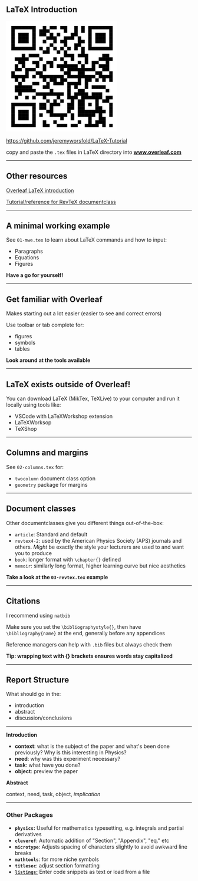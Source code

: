 ## LaTeX Introduction

<img src="qr-link.png" width="300"/>

https://github.com/jeremyworsfold/LaTeX-Tutorial

copy and paste the `.tex` files in LaTeX directory into **www.overleaf.com**

---

## Other resources

[Overleaf LaTeX introduction](https://www.overleaf.com/learn/latex/Learn_LaTeX_in_30_minutes)

[Tutorial/reference for RevTeX documentclass](https://www.overleaf.com/latex/templates/revtex-4-dot-2-template-and-sample/yydsrzvrqrzs)

---

## A minimal working example

See `01-mwe.tex` to learn about LaTeX commands and how to input:
- Paragraphs
- Equations
- Figures


**Have a go for yourself!**

---

## Get familiar with Overleaf

Makes starting out a lot easier (easier to see and correct errors)

Use toolbar or tab complete for:
- figures
- symbols
- tables

**Look around at the tools available**

---

## LaTeX exists outside of Overleaf!

You can download LaTeX (MikTex, TeXLive) to your computer and run it locally using tools like:
- VSCode with LaTeXWorkshop extension
- LaTeXWorksop
- TeXShop

---


## Columns and margins

See `02-columns.tex` for:
- `twocolumn` document class option
- `geometry` package for margins

---

## Document classes

Other documentclasses give you different things out-of-the-box:
- `article`: Standard and default
- `revtex4-2`: used by the American Physics Society (APS) journals and others. *Might* be exactly the style your lecturers are used to and want you to produce
- `book`: longer format with `\chapter{}` defined
- `memoir`: similarly long format, higher learning curve but nice aesthetics

**Take a look at the `03-revtex.tex` example**

---

## Citations

I recommend using `natbib`

Make sure you set the `\bibliographystyle{}`, then have `\bibliography{name}` at the end, generally before any appendices

Reference managers can help with `.bib` files but always check them

**Tip: wrapping text with {} brackets ensures words stay capitalized**

---

## Report Structure

What should go in the:
- introduction
- abstract
- discussion/conclusions

---

**Introduction**
- **context**: what is the subject of the paper and what's been done previously? Why is this interesting in Physics?
- **need**: why was this experiment necessary?
- **task**: what have you done?
- **object**: preview the paper

**Abstract**

context, need, task, object, *implication*


---

### Other Packages

- **`physics`:** Useful for mathematics typesetting, e.g. integrals and partial derivatives
- **`cleveref`**: Automatic addition of "Section", "Appendix", "eq." etc
- **`microtype`**: Adjusts spacing of characters slightly to avoid awkward line breaks
- **`mathtools`**: for more niche symbols
- **`titlesec`**: adjust section formatting
- [**`listings`:**](https://www.overleaf.com/learn/latex/Code_listing) Enter code snippets as text or load from a file

